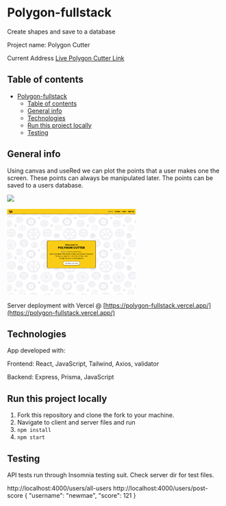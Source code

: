 # Polygon-fullstack

Create shapes and save to a database

Project name: Polygon Cutter

Current Address [Live Polygon Cutter Link](https://main--velvety-blini-fa7e84.netlify.app/)

## Table of contents

- [Polygon-fullstack](#polygon-fullstack)
  - [Table of contents](#table-of-contents)
  - [General info](#general-info)
  - [Technologies](#technologies)
  - [Run this project locally](#run-this-project-locally)
  - [Testing](#testing)

## General info

Using canvas and useRed we can plot the points that a user makes one the screen.
These points can always be manipulated later.
The points can be saved to a users database.

![](https://github.com/webdesignsbytom/Polygon-fullstack/blob/main/assets/gif/polygon_gif.gif?raw=true)

<img src='./assets/images/polygon_home.png' alt='home page' style='width: 300px; height: 200px;' />

Server deployment with Vercel @ [https://polygon-fullstack.vercel.app/](https://polygon-fullstack.vercel.app/)

## Technologies

App developed with:

Frontend: React, JavaScript, Tailwind, Axios, validator

Backend: Express, Prisma, JavaScript

## Run this project locally

1. Fork this repository and clone the fork to your machine.
2. Navigate to client and server files and run
3. `npm install`
4. `npm start`

## Testing

API tests run through Insomnia testing suit.
Check server dir for test files.

http://localhost:4000/users/all-users
http://localhost:4000/users/post-score
{
	"username": "newmae",
	"score": 121
}